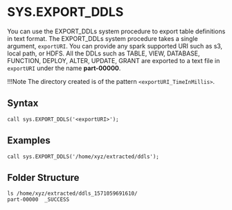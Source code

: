 # SYS.EXPORT_DDLS

You can use the EXPORT_DDLs system procedure to export table definitions in text format.  The EXPORT_DDLs system procedure takes a single argument, `exportURI`. You can provide any spark supported URI such as s3, local path, or HDFS. All the DDLs such as TABLE, VIEW, DATABASE, FUNCTION, DEPLOY, ALTER, UPDATE, GRANT are exported to a text file in `exportURI` under the name **part-00000**.

!!!Note
    The directory created is of the pattern `<exportURI_TimeInMillis>`.
    
## Syntax

```
call sys.EXPORT_DDLS('<exportURI>');
```

## Examples

```
call sys.EXPORT_DDLS('/home/xyz/extracted/ddls');
```

## Folder Structure

```
ls /home/xyz/extracted/ddls_1571059691610/
part-00000  _SUCCESS

```